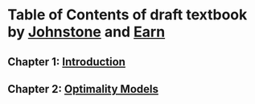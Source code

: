 # Table of Contents of draft textbook by [Johnstone](http://www.zoo.cam.ac.uk/directory/rufus-johnstone) and [Earn](https://ms.mcmaster.ca/earn/)
## Chapter 1: [Introduction](chapter1only.pdf)
## Chapter 2: [Optimality Models](chapter2only.pdf)
